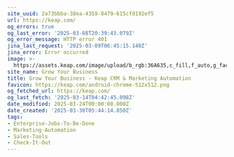 ```yaml
---
site_uuid: 2a73bbba-38ea-4359-8479-615cfd192ef5
url: https://keap.com/
og_errors: true
og_last_error: '2025-03-08T20:39:43.079Z'
og_error_message: HTTP error 401
jina_last_request: '2025-03-09T06:45:15.140Z'
jina_error: Error occurred
image: >-
  https://assets.keap.com/image/upload/b_rgb:36A635,c_fill,f_auto,g_face,h_630,q_95,w_1200/v1670527188/keap/default-social-image.webp
site_name: Grow Your Business
title: Grow Your Business - Keap CRM & Marketing Automation
favicon: https://keap.com/android-chrome-512x512.png
og_fetched_url: https://keap.com/
og_last_fetch: '2025-03-14T04:42:45.098Z'
date_modified: 2025-03-24T00:00:00.000Z
date_created: '2025-03-30T05:44:14.850Z'
tags:
- Enterprise-Jobs-To-Be-Done
- Marketing-Automation
- Sales-Tools
- Check-It-Out
---
```










